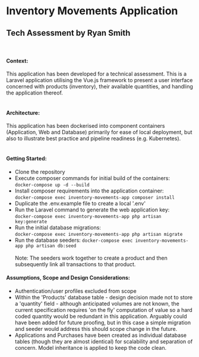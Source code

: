 # Inventory Movements Application
## Tech Assessment by Ryan Smith
<br>


#### Context:
This application has been developed for a technical assessment. This is a Laravel application utilising the Vue.js framework to present a user interface concerned with products (inventory), their available quantities, and handling the application thereof.
<br><br>
#### Architecture:
This application has been dockerised into component containers (Application, Web and Database) primarily for ease of local deployment, but also to illustrate best practice and pipeline readiness (e.g. Kubernetes).
<br><br>
#### Getting Started:

* Clone the repository
* Execute composer commands for initial build of the containers:<br>
    `docker-compose up -d --build`
* Install composer requirements into the application container:<br>
    `docker-compose exec inventory-movements-app composer install`
* Duplicate the .env.example file to create a local '.env'
* Run the Laravel command to generate the web application key:<br>
    `docker-compose exec inventory-movements-app php artisan key:generate`
* Run the initial database migrations:<br>
    `docker-compose exec inventory-movements-app php artisan migrate`<br>
* Run the database seeders:
    `docker-compose exec inventory-movements-app php artisan db:seed`<br><br>
  Note: The seeders work together to create a product and then subsequently link all transactions to that product.



#### Assumptions, Scope and Design Considerations:
* Authentication/user profiles excluded from scope
* Within the 'Products' database table - design decision made not to store a 'quantity' field - although anticipated volumes are not known, the current specification requires 'on the fly' computation of value so a hard coded quantity would be redundant in this application. Arguably could have been added for future proofing, but in this case a simple migration and seeder would address this should scope change in the future.
* Applications and Purchases have been created as individual database tables (though they are almost identical) for scalability and separation of concern. Model inheritance is applied to keep the code clean.
